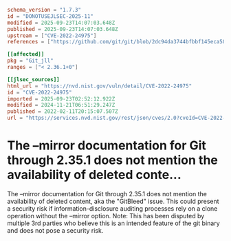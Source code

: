 ```toml
schema_version = "1.7.3"
id = "DONOTUSEJLSEC-2025-11"
modified = 2025-09-23T14:07:03.648Z
published = 2025-09-23T14:07:03.648Z
upstream = ["CVE-2022-24975"]
references = ["https://github.com/git/git/blob/2dc94da3744bfbbf145eca587a0f5ff480cc5867/Documentation/git-clone.txt#L185-L191", "https://lore.kernel.org/git/xmqq4k14qe9g.fsf%40gitster.g/", "https://www.aquasec.com/blog/undetected-hard-code-secrets-expose-corporations/", "https://wwws.nightwatchcybersecurity.com/2022/02/11/gitbleed/", "https://github.com/git/git/blob/2dc94da3744bfbbf145eca587a0f5ff480cc5867/Documentation/git-clone.txt#L185-L191", "https://www.aquasec.com/blog/undetected-hard-code-secrets-expose-corporations/", "https://wwws.nightwatchcybersecurity.com/2022/02/11/gitbleed/"]

[[affected]]
pkg = "Git_jll"
ranges = ["< 2.36.1+0"]

[[jlsec_sources]]
html_url = "https://nvd.nist.gov/vuln/detail/CVE-2022-24975"
id = "CVE-2022-24975"
imported = 2025-09-23T02:52:12.922Z
modified = 2024-11-21T06:51:29.247Z
published = 2022-02-11T20:15:07.507Z
url = "https://services.nvd.nist.gov/rest/json/cves/2.0?cveId=CVE-2022-24975"
```

# The –mirror documentation for Git through 2.35.1 does not mention the availability of deleted conte...

The –mirror documentation for Git through 2.35.1 does not mention the availability of deleted content, aka the "GitBleed" issue. This could present a security risk if information-disclosure auditing processes rely on a clone operation without the –mirror option. Note: This has been disputed by multiple 3rd parties who believe this is an intended feature of the git binary and does not pose a security risk.

